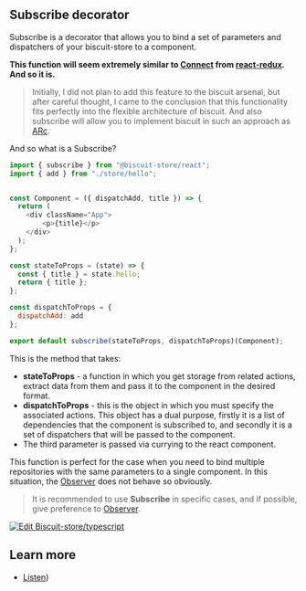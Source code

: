 ## Subscribe decorator
Subscribe is a decorator that allows you to bind a set of parameters and dispatchers of your biscuit-store to a component.

**This function will seem extremely similar to [Connect](https://react-redux.js.org/api/connect) from [react-redux](https://react-redux.js.org/). And so it is.**

>Initially, I did not plan to add this feature to the biscuit arsenal, but after careful thought, I came to the conclusion that this functionality fits perfectly into the flexible architecture of biscuit. And also subscribe will allow you to implement biscuit in such an approach as [ARc](https://arc.js.org/).

And so what is a Subscribe?
```javascript
import { subscribe } from "@biscuit-store/react";
import { add } from "./store/hello";


const Component = ({ dispatchAdd, title }) => {
  return (
    <div className="App">
        <p>{title}</p>
    </div>
  );
};

const stateToProps = (state) => {
  const { title } = state.hello;
  return { title };
};

const dispatchToProps = {
  dispatchAdd: add
};

export default subscribe(stateToProps, dispatchToProps)(Component);
```
This is the method that takes:
- **stateToProps** - a function in which you get storage from related actions, extract data from them and pass it to the component in the desired format.
- **dispatchToProps** - this is the object in which you must specify the associated actions. This object has a dual purpose, firstly it is a list of dependencies that the component is subscribed to, and secondly it is a set of dispatchers that will be passed to the component.
- The third parameter is passed via currying to the react component.

This function is perfect for the case when you need to bind multiple repositories with the same parameters to a single component. In this situation, the [Observer](/docs/react/observer) does not behave so obviously.

> It is recommended to use **Subscribe** in specific cases, and if possible, give preference to [Observer](/docs/react/observer).

[![Edit Biscuit-store/typescript](https://codesandbox.io/static/img/play-codesandbox.svg)](https://codesandbox.io/s/biscuit-storetypescript-fyhdc?fontsize=14&hidenavigation=1&theme=dark)

## Learn more
- [Listen](/docs/react/listen))
